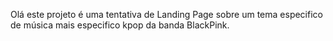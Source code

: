 Olá este projeto é uma tentativa de Landing Page sobre um tema especifico de música mais especifico kpop da banda BlackPink. 